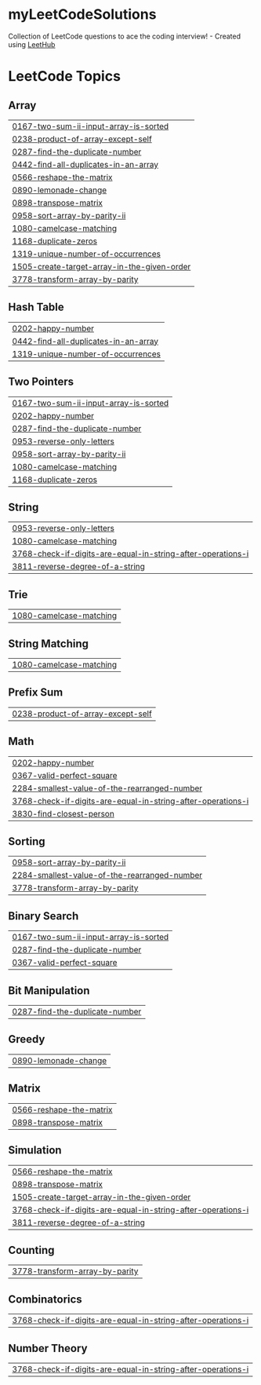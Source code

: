 # myLeetCodeSolutions
Collection of LeetCode questions to ace the coding interview! - Created using [LeetHub](https://github.com/QasimWani/LeetHub)

<!---LeetCode Topics Start-->
# LeetCode Topics
## Array
|  |
| ------- |
| [0167-two-sum-ii-input-array-is-sorted](https://github.com/minahilhussain/myLeetCodeSolutions/tree/master/0167-two-sum-ii-input-array-is-sorted) |
| [0238-product-of-array-except-self](https://github.com/minahilhussain/myLeetCodeSolutions/tree/master/0238-product-of-array-except-self) |
| [0287-find-the-duplicate-number](https://github.com/minahilhussain/myLeetCodeSolutions/tree/master/0287-find-the-duplicate-number) |
| [0442-find-all-duplicates-in-an-array](https://github.com/minahilhussain/myLeetCodeSolutions/tree/master/0442-find-all-duplicates-in-an-array) |
| [0566-reshape-the-matrix](https://github.com/minahilhussain/myLeetCodeSolutions/tree/master/0566-reshape-the-matrix) |
| [0890-lemonade-change](https://github.com/minahilhussain/myLeetCodeSolutions/tree/master/0890-lemonade-change) |
| [0898-transpose-matrix](https://github.com/minahilhussain/myLeetCodeSolutions/tree/master/0898-transpose-matrix) |
| [0958-sort-array-by-parity-ii](https://github.com/minahilhussain/myLeetCodeSolutions/tree/master/0958-sort-array-by-parity-ii) |
| [1080-camelcase-matching](https://github.com/minahilhussain/myLeetCodeSolutions/tree/master/1080-camelcase-matching) |
| [1168-duplicate-zeros](https://github.com/minahilhussain/myLeetCodeSolutions/tree/master/1168-duplicate-zeros) |
| [1319-unique-number-of-occurrences](https://github.com/minahilhussain/myLeetCodeSolutions/tree/master/1319-unique-number-of-occurrences) |
| [1505-create-target-array-in-the-given-order](https://github.com/minahilhussain/myLeetCodeSolutions/tree/master/1505-create-target-array-in-the-given-order) |
| [3778-transform-array-by-parity](https://github.com/minahilhussain/myLeetCodeSolutions/tree/master/3778-transform-array-by-parity) |
## Hash Table
|  |
| ------- |
| [0202-happy-number](https://github.com/minahilhussain/myLeetCodeSolutions/tree/master/0202-happy-number) |
| [0442-find-all-duplicates-in-an-array](https://github.com/minahilhussain/myLeetCodeSolutions/tree/master/0442-find-all-duplicates-in-an-array) |
| [1319-unique-number-of-occurrences](https://github.com/minahilhussain/myLeetCodeSolutions/tree/master/1319-unique-number-of-occurrences) |
## Two Pointers
|  |
| ------- |
| [0167-two-sum-ii-input-array-is-sorted](https://github.com/minahilhussain/myLeetCodeSolutions/tree/master/0167-two-sum-ii-input-array-is-sorted) |
| [0202-happy-number](https://github.com/minahilhussain/myLeetCodeSolutions/tree/master/0202-happy-number) |
| [0287-find-the-duplicate-number](https://github.com/minahilhussain/myLeetCodeSolutions/tree/master/0287-find-the-duplicate-number) |
| [0953-reverse-only-letters](https://github.com/minahilhussain/myLeetCodeSolutions/tree/master/0953-reverse-only-letters) |
| [0958-sort-array-by-parity-ii](https://github.com/minahilhussain/myLeetCodeSolutions/tree/master/0958-sort-array-by-parity-ii) |
| [1080-camelcase-matching](https://github.com/minahilhussain/myLeetCodeSolutions/tree/master/1080-camelcase-matching) |
| [1168-duplicate-zeros](https://github.com/minahilhussain/myLeetCodeSolutions/tree/master/1168-duplicate-zeros) |
## String
|  |
| ------- |
| [0953-reverse-only-letters](https://github.com/minahilhussain/myLeetCodeSolutions/tree/master/0953-reverse-only-letters) |
| [1080-camelcase-matching](https://github.com/minahilhussain/myLeetCodeSolutions/tree/master/1080-camelcase-matching) |
| [3768-check-if-digits-are-equal-in-string-after-operations-i](https://github.com/minahilhussain/myLeetCodeSolutions/tree/master/3768-check-if-digits-are-equal-in-string-after-operations-i) |
| [3811-reverse-degree-of-a-string](https://github.com/minahilhussain/myLeetCodeSolutions/tree/master/3811-reverse-degree-of-a-string) |
## Trie
|  |
| ------- |
| [1080-camelcase-matching](https://github.com/minahilhussain/myLeetCodeSolutions/tree/master/1080-camelcase-matching) |
## String Matching
|  |
| ------- |
| [1080-camelcase-matching](https://github.com/minahilhussain/myLeetCodeSolutions/tree/master/1080-camelcase-matching) |
## Prefix Sum
|  |
| ------- |
| [0238-product-of-array-except-self](https://github.com/minahilhussain/myLeetCodeSolutions/tree/master/0238-product-of-array-except-self) |
## Math
|  |
| ------- |
| [0202-happy-number](https://github.com/minahilhussain/myLeetCodeSolutions/tree/master/0202-happy-number) |
| [0367-valid-perfect-square](https://github.com/minahilhussain/myLeetCodeSolutions/tree/master/0367-valid-perfect-square) |
| [2284-smallest-value-of-the-rearranged-number](https://github.com/minahilhussain/myLeetCodeSolutions/tree/master/2284-smallest-value-of-the-rearranged-number) |
| [3768-check-if-digits-are-equal-in-string-after-operations-i](https://github.com/minahilhussain/myLeetCodeSolutions/tree/master/3768-check-if-digits-are-equal-in-string-after-operations-i) |
| [3830-find-closest-person](https://github.com/minahilhussain/myLeetCodeSolutions/tree/master/3830-find-closest-person) |
## Sorting
|  |
| ------- |
| [0958-sort-array-by-parity-ii](https://github.com/minahilhussain/myLeetCodeSolutions/tree/master/0958-sort-array-by-parity-ii) |
| [2284-smallest-value-of-the-rearranged-number](https://github.com/minahilhussain/myLeetCodeSolutions/tree/master/2284-smallest-value-of-the-rearranged-number) |
| [3778-transform-array-by-parity](https://github.com/minahilhussain/myLeetCodeSolutions/tree/master/3778-transform-array-by-parity) |
## Binary Search
|  |
| ------- |
| [0167-two-sum-ii-input-array-is-sorted](https://github.com/minahilhussain/myLeetCodeSolutions/tree/master/0167-two-sum-ii-input-array-is-sorted) |
| [0287-find-the-duplicate-number](https://github.com/minahilhussain/myLeetCodeSolutions/tree/master/0287-find-the-duplicate-number) |
| [0367-valid-perfect-square](https://github.com/minahilhussain/myLeetCodeSolutions/tree/master/0367-valid-perfect-square) |
## Bit Manipulation
|  |
| ------- |
| [0287-find-the-duplicate-number](https://github.com/minahilhussain/myLeetCodeSolutions/tree/master/0287-find-the-duplicate-number) |
## Greedy
|  |
| ------- |
| [0890-lemonade-change](https://github.com/minahilhussain/myLeetCodeSolutions/tree/master/0890-lemonade-change) |
## Matrix
|  |
| ------- |
| [0566-reshape-the-matrix](https://github.com/minahilhussain/myLeetCodeSolutions/tree/master/0566-reshape-the-matrix) |
| [0898-transpose-matrix](https://github.com/minahilhussain/myLeetCodeSolutions/tree/master/0898-transpose-matrix) |
## Simulation
|  |
| ------- |
| [0566-reshape-the-matrix](https://github.com/minahilhussain/myLeetCodeSolutions/tree/master/0566-reshape-the-matrix) |
| [0898-transpose-matrix](https://github.com/minahilhussain/myLeetCodeSolutions/tree/master/0898-transpose-matrix) |
| [1505-create-target-array-in-the-given-order](https://github.com/minahilhussain/myLeetCodeSolutions/tree/master/1505-create-target-array-in-the-given-order) |
| [3768-check-if-digits-are-equal-in-string-after-operations-i](https://github.com/minahilhussain/myLeetCodeSolutions/tree/master/3768-check-if-digits-are-equal-in-string-after-operations-i) |
| [3811-reverse-degree-of-a-string](https://github.com/minahilhussain/myLeetCodeSolutions/tree/master/3811-reverse-degree-of-a-string) |
## Counting
|  |
| ------- |
| [3778-transform-array-by-parity](https://github.com/minahilhussain/myLeetCodeSolutions/tree/master/3778-transform-array-by-parity) |
## Combinatorics
|  |
| ------- |
| [3768-check-if-digits-are-equal-in-string-after-operations-i](https://github.com/minahilhussain/myLeetCodeSolutions/tree/master/3768-check-if-digits-are-equal-in-string-after-operations-i) |
## Number Theory
|  |
| ------- |
| [3768-check-if-digits-are-equal-in-string-after-operations-i](https://github.com/minahilhussain/myLeetCodeSolutions/tree/master/3768-check-if-digits-are-equal-in-string-after-operations-i) |
<!---LeetCode Topics End-->